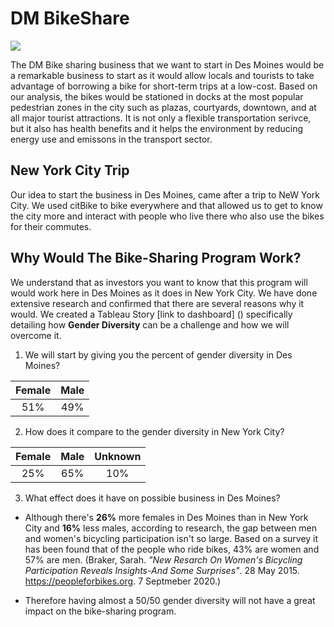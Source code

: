 # DM BikeShare

![](C:\Users\lrinc\DataAustin2020\bikesharing\images\bikes.JPG)

The DM Bike sharing business that we want to start in Des Moines would be a remarkable business to start as it would allow locals and tourists to take advantage of borrowing a bike for short-term trips at a low-cost. Based on our analysis, the bikes would be stationed in docks at the most popular pedestrian zones in the city such as plazas, courtyards, downtown, and at all major tourist attractions. It is not only a flexible transportation serivce, but it also has health benefits and it helps the environment by reducing energy use and emissons in the transport sector.

## New York City Trip

Our idea to start the business in Des Moines, came after a trip to NeW York City. We used citBike to bike everywhere and that allowed us to get to know the city more and interact with people who live there who also use the bikes for their commutes.

## Why Would The Bike-Sharing Program Work?

We understand that as investors you want to know that this program will would work here in Des Moines as it does in New York City. We have done extensive research and confirmed that there are several reasons why it would. We created a Tableau Story [link to dashboard] () specifically detailing how **Gender Diversity** can be a challenge and how we will overcome it.

1. We will start by giving you the percent of gender diversity in Des Moines?

<center>

|Female|Male|
|:------:|:----:|
|51%|49%

</center>

2. How does it compare to the gender diversity in New York City?

<center>

|Female|Male|Unknown|
|:------:|:----:|:---:|
|25%|65%|10%|

</center>

3. What effect does it have on possible business in Des Moines?
- Although there's **26%** more females in Des Moines than in New York City and **16%** less males, according to research, the gap between men and women's bicycling participation isn't so large. Based on a survey it has been found that of the people who ride bikes, 43% are women and 57% are men. (Braker, Sarah. *"New Resarch On Women's Bicycling Participation Reveals Insights-And Some Surprises"*. 28 May 2015. https://peopleforbikes.org. 7 Septmeber 2020.)

- Therefore having almost a 50/50 gender diversity will not have a great impact on the bike-sharing program. 



